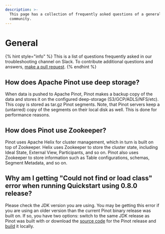 ```yaml
---
description: >-
  This page has a collection of frequently asked questions of a general nature with answers from the
  community.
---
```


# General

{% hint style="info" %}
This is a list of questions frequently asked in our troubleshooting channel on Slack. To contribute additional questions and answers, [make a pull request](https://docs.pinot.apache.org/contributing/contributing).
{% endhint %}

## How does Apache Pinot use deep storage?

When data is pushed to Apache Pinot, Pinot makes a backup copy of the data and stores it on the configured deep-storage (S3/GCP/ADLS/NFS/etc). This copy is stored as tar.gz Pinot segments. Note, that Pinot servers keep a (untarred) copy of the segments on their local disk as well. This is done for performance reasons.

## How does Pinot use Zookeeper?

Pinot uses Apache Helix for cluster management, which in turn is built on top of Zookeeper. Helix uses Zookeeper to store the cluster state, including Ideal State, External View, Participants, and so on. Pinot also uses Zookeeper to store information such as Table configurations, schemas, Segment Metadata, and so on.

## Why am I getting "Could not find or load class" error when running Quickstart using 0.8.0 release?

Please check the JDK version you are using.  You may be getting this error if you are using an older version than the current Pinot binary release was built on. If so, you have two options: switch to the same JDK release as Pinot was built with or download the [source code](https://downloads.apache.org/pinot/apache-pinot-0.8.0/apache-pinot-0.8.0-src.tar.gz) for the Pinot release and [build](https://github.com/apache/pinot/pull/6424) it locally.
